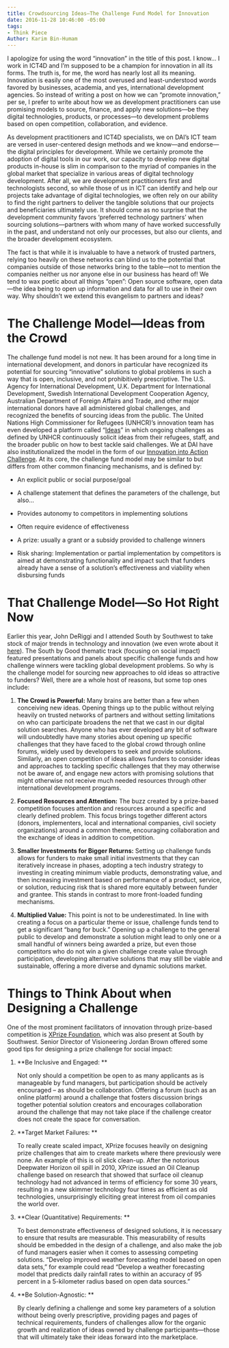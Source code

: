 ```yaml
---
title: Crowdsourcing Ideas—The Challenge Fund Model for Innovation
date: 2016-11-28 10:46:00 -05:00
tags:
- Think Piece
Author: Karim Bin-Humam
---
```


I apologize for using the word “innovation” in the title of this post. I know... I work in ICT4D and I’m supposed to be a champion for innovation in all its forms. The truth is, for me, the word has nearly lost all its meaning. Innovation is easily one of the most overused and least-understood words favored by businesses, academia, and yes, international development agencies. So instead of writing a post on how we can “promote innovation,” per se, I prefer to write about how we as development practitioners can use promising models to source, finance, and apply new solutions—be they digital technologies, products, or processes—to development problems based on open competition, collaboration, and evidence.

<!--more-->

As development practitioners and ICT4D specialists, we on DAI’s ICT team are versed in user-centered design methods and we know—and endorse—the digital principles for development. While we certainly promote the adoption of digital tools in our work, our capacity to develop new digital products in-house is slim in comparison to the myriad of companies in the global market that specialize in various areas of digital technology development. After all, we are development practitioners first and technologists second, so while those of us in ICT can identify and help our projects take advantage of digital technologies, we often rely on our ability to find the right partners to deliver the tangible solutions that our projects and beneficiaries ultimately use. It should come as no surprise that the development community favors ‘preferred technology partners’ when sourcing solutions—partners with whom many of have worked successfully in the past, and understand not only our processes, but also our clients, and the broader development ecosystem.

The fact is that while it is invaluable to have a network of trusted partners, relying too heavily on these networks can blind us to the potential that companies outside of those networks bring to the table—not to mention the companies neither us nor anyone else in our business has heard of! We tend to wax poetic about all things “open”: Open source software, open data—the idea being to open up information and data for all to use in their own way. Why shouldn’t we extend this evangelism to partners and ideas?

# The Challenge Model—Ideas from the Crowd

The challenge fund model is not new. It has been around for a long time in international development, and donors in particular have recognized its potential for sourcing “innovative” solutions to global problems in such a way that is open, inclusive, and not prohibitively prescriptive. The U.S. Agency for International Development, U.K. Department for International Development, Swedish International Development Cooperation Agency, Australian Department of Foreign Affairs and Trade, and other major international donors have all administered global challenges, and recognized the benefits of sourcing ideas from the public. The United Nations High Commissioner for Refugees (UNHCR)’s innovation team has even developed a platform called “[Ideas](http://innovation.unhcr.org/unhcr-ideas/)” in which ongoing challenges as defined by UNHCR continuously solicit ideas from their refugees, staff, and the broader public on how to best tackle said challenges. We at DAI have also institutionalized the model in the form of our [Innovation into Action Challenge](https://dai.forms.fm/innovation-into-action-challenge). At its core, the challenge fund model may be similar to but differs from other common financing mechanisms, and is defined by:

* An explicit public or social purpose/goal

* A challenge statement that defines the parameters of the challenge, but also…

* Provides autonomy to competitors in implementing solutions

* Often require evidence of effectiveness

* A prize: usually a grant or a subsidy provided to challenge winners

* Risk sharing: Implementation or partial implementation by competitors is aimed at demonstrating functionality and impact such that funders already have a sense of a solution’s effectiveness and viability when disbursing funds

# That Challenge Model—So Hot Right Now

Earlier this year, John DeRiggi and I attended South by Southwest to take stock of major trends in technology and innovation (we even wrote about it [here](https://dai-global-digital.com/sxsw-tech-trends-2016.html)). The South by Good thematic track (focusing on social impact) featured presentations and panels about specific challenge funds and how challenge winners were tackling global development problems. So why is the challenge model for sourcing new approaches to old ideas so attractive to funders? Well, there are a whole host of reasons, but some top ones include:

1. **The Crowd is Powerful:** Many brains are better than a few when conceiving new ideas. Opening things up to the public without relying heavily on trusted networks of partners and without setting limitations on who can participate broadens the net that we cast in our digital solution searches. Anyone who has ever developed any bit of software will undoubtedly have many stories about opening up specific challenges that they have faced to the global crowd through online forums, widely used by developers to seek and provide solutions. Similarly, an open competition of ideas allows funders to consider ideas and approaches to tackling specific challenges that they may otherwise not be aware of, and engage new actors with promising solutions that might otherwise not receive much needed resources through other international development programs.

2. **Focused Resources and Attention:** The buzz created by a prize-based competition focuses attention and resources around a specific and clearly defined problem. This focus brings together different actors (donors, implementers, local and international companies, civil society organizations) around a common theme, encouraging collaboration and the exchange of ideas in addition to competition.

3. **Smaller Investments for Bigger Returns:** Setting up challenge funds allows for funders to make small initial investments that they can iteratively increase in phases, adopting a tech industry strategy to investing in creating minimum viable products, demonstrating value, and then increasing investment based on performance of a product, service, or solution, reducing risk that is shared more equitably between funder and grantee. This stands in contrast to more front-loaded funding mechanisms.

4. **Multiplied Value:** This point is not to be underestimated. In line with creating a focus on a particular theme or issue, challenge funds tend to get a significant “bang for buck.” Opening up a challenge to the general public to develop and demonstrate a solution might lead to only one or a small handful of winners being awarded a prize, but even those competitors who do not win a given challenge create value through participation, developing alternative solutions that may still be viable and sustainable, offering a more diverse and dynamic solutions market.

# Things to Think About when Designing a Challenge

One of the most prominent facilitators of innovation through prize-based competition is [XPrize Foundation](http://www.xprize.org/), which was also present at South by Southwest. Senior Director of Visioneering Jordan Brown offered some good tips for designing a prize challenge for social impact:

1. **Be Inclusive and Engaged: **
   
   Not only should a competition be open to as many applicants as is manageable by fund managers, but participation should be actively encouraged – as should be collaboration. Offering a forum (such as an online platform) around a challenge that fosters discussion brings together potential solution creators and encourages collaboration around the challenge that may not take place if the challenge creator does not create the space for conversation.

2. **Target Market Failures: **
   
   To really create scaled impact, XPrize focuses heavily on designing prize challenges that aim to create markets where there previously were none. An example of this is oil slick clean-up. After the notorious Deepwater Horizon oil spill in 2010, XPrize issued an Oil Cleanup challenge based on research that showed that surface oil cleanup technology had not advanced in terms of efficiency for some 30 years, resulting in a new skimmer technology four times as efficient as old technologies, unsurprisingly eliciting great interest from oil companies the world over.

3. **Clear (Quantitative) Requirements: **
   
   To best demonstrate effectiveness of designed solutions, it is necessary to ensure that results are measurable. This measurability of results should be embedded in the design of a challenge, and also make the job of fund managers easier when it comes to assessing competing solutions. “Develop improved weather forecasting model based on open data sets,” for example could read “Develop a weather forecasting model that predicts daily rainfall rates to within an accuracy of 95 percent in a 5-kilometer radius based on open data sources.”

4. **Be Solution-Agnostic: **
   
   By clearly defining a challenge and some key parameters of a solution without being overly prescriptive, providing pages and pages of technical requirements, funders of challenges allow for the organic growth and realization of ideas owned by challenge participants—those that will ultimately take their ideas forward into the marketplace.